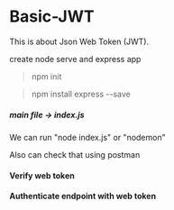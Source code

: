 # Basic-JWT
This is about Json Web Token (JWT).

create node serve and express app

> npm init

> npm install express --save

##### main file -> index.js

We can run "node index.js" or "nodemon"

Also can check that using postman

#### Verify web token

#### Authenticate endpoint with web token

